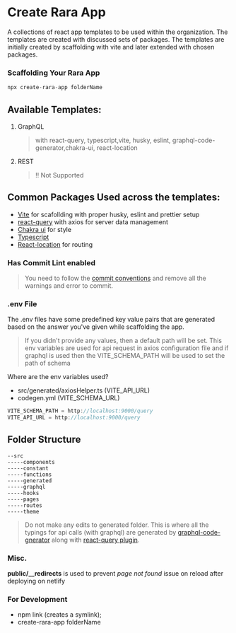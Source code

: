 # Create Rara App

A collections of react app templates to be used within the organization. The templates are created with discussed sets of packages. The templates are initially created by scaffolding with vite and later extended with chosen packages.

### Scaffolding Your Rara App

```javascript
npx create-rara-app folderName
```

## Available Templates:

1. GraphQL

   > with react-query, typescript,vite, husky, eslint, graphql-code-generator,chakra-ui, react-location

2. REST

   > !! Not Supported

## Common Packages Used across the templates:

- [Vite](https://vitejs.dev/) for scafollding with proper husky, eslint and prettier setup
- [react-query](https://react-query.tanstack.com/) with axios for server data management
- [Chakra ui](https://chakra-ui.com/) for style
- [Typescript](https://www.typescriptlang.org/)
- [React-location](https://react-location.tanstack.com/) for routing

### Has Commit Lint enabled

> You need to follow the [commit conventions](https://www.conventionalcommits.org/en/) and remove all the warnings and error to commit.

### .env File

The .env files have some predefined key value pairs that are generated based on the answer you've given while scaffolding the app.

> If you didn't provide any values, then a default path will be set. This env variables are used for api request in axios configuration file and if graphql is used then the VITE_SCHEMA_PATH will be used to set the path of schema

Where are the env variables used?

- src/generated/axiosHelper.ts (VITE_API_URL)
- codegen.yml (VITE_SCHEMA_URL)

```javascript
VITE_SCHEMA_PATH = http://localhost:9000/query
VITE_API_URL = http://localhost:9000/query
```

## Folder Structure

```
--src
-----components
-----constant
-----functions
-----generated
-----graphql
-----hooks
-----pages
-----routes
-----theme
```

> Do not make any edits to generated folder. This is where all the typings for api calls (with graphql) are generated by [graphql-code-gnerator](https://www.graphql-code-generator.com/) along with [react-query plugin](https://www.graphql-code-generator.com/plugins/typescript-react-query).

### Misc.

**public/\_\_redirects** is used to prevent _page not found_ issue on reload after deploying on netlify

### For Development

- npm link (creates a symlink);
- create-rara-app folderName
